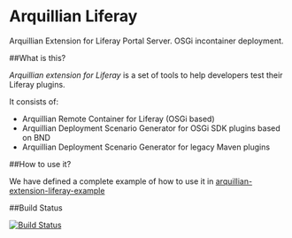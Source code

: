 # Arquillian Liferay
Arquillian Extension for Liferay Portal Server. OSGi incontainer deployment.

##What is this?

*Arquillian extension for Liferay* is a set of tools to help developers test their Liferay plugins.

It consists of:

* Arquillian Remote Container for Liferay (OSGi based)
* Arquillian Deployment Scenario Generator for OSGi SDK plugins based on BND
* Arquillian Deployment Scenario Generator for legacy Maven plugins

##How to use it?

We have defined a complete example of how to use it in [arquillian-extension-liferay-example](arquillian-extension-liferay-example/README.md)

##Build Status

[![Build Status](https://arquillian.ci.cloudbees.com/buildStatus/icon?job=Arquillian-Extension-Liferay)](https://arquillian.ci.cloudbees.com/job/Arquillian-Extension-Liferay/)
